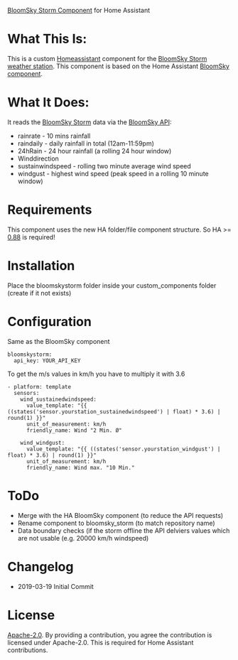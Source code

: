 [BloomSky Storm Component](https://github.com/martinhoess/bloomsky_storm) for Home Assistant

# What This Is:
This is a custom [Homeassistant](https://home-assistant.io) component for the [BloomSky Storm weather station](https://www.bloomsky.com/product). This component is based on the Home Assistant [BloomSky component](https://github.com/home-assistant/home-assistant/tree/dev/homeassistant/components/bloomsky).

# What It Does:
It reads the [BloomSky Storm](https://www.bloomsky.com/product) data via the [BloomSky API](http://weatherlution.com/wp-content/uploads/2016/01/v1.6BloomskyDeviceOwnerAPIDocumentationforBusinessOwners.pdf):

* rainrate - 10 mins rainfall
* raindaily - daily rainfall in total (12am-11:59pm)
* 24hRain - 24 hour rainfall (a rolling 24 hour window)
* Winddirection
* sustainwindspeed - rolling two minute average wind speed
* windgust - highest wind speed (peak speed in a rolling 10 minute window)

# Requirements

This component uses the new HA folder/file component structure. So HA >= [0.88](https://www.home-assistant.io/blog/2019/02/20/release-88/) is required!

# Installation

Place the bloomskystorm folder inside your custom_components folder (create if it not exists)


# Configuration

Same as the BloomSky component

    bloomskystorm:
      api_key: YOUR_API_KEY
      
      
To get the m/s values in km/h you have to multiply it with 3.6

    - platform: template
      sensors:
        wind_sustainedwindspeed:
          value_template: "{{ ((states('sensor.yourstation_sustainedwindspeed') | float) * 3.6) | round(1) }}"
          unit_of_measurement: km/h
          friendly_name: Wind "2 Min. Ø"

        wind_windgust:
          value_template: "{{ ((states('sensor.yourstation_windgust') | float) * 3.6) | round(1) }}"
          unit_of_measurement: km/h
          friendly_name: Wind max. "10 Min."    


# ToDo
* Merge with the HA BloomSky component (to reduce the API requests)
* Rename component to bloomsky_storm (to match repository name)
* Data boundary checks (if the storm offline the API delviers values which are not usable (e.g. 20000 km/h windspeed)

# Changelog
* 2019-03-19 Initial Commit

# License
[Apache-2.0](LICENSE). By providing a contribution, you agree the contribution is licensed under Apache-2.0. This is required for Home Assistant contributions.
